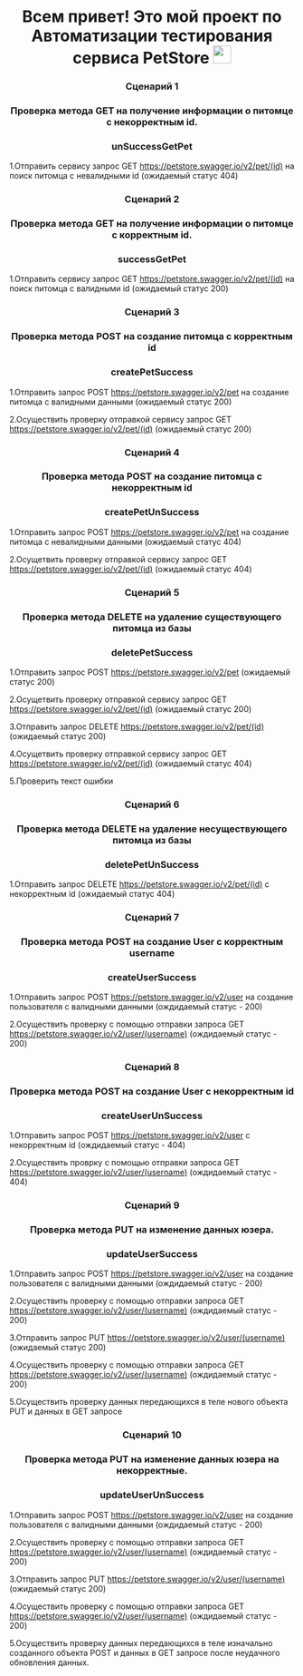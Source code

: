 <h1 align="center">Всем привет! Это мой проект по Автоматизации тестирования сервиса PetStore
<img src="https://github.com/blackcater/blackcater/raw/main/images/Hi.gif" height="32"/></h1>
<h3 align="center">Сценарий 1 </h3>
<h3 align="center">Проверка метода GET на получение информации о питомце c некорректным id. </h3>
<h3 align="center">unSuccessGetPet </h3>

1.Отправить сервису запрос GET https://petstore.swagger.io/v2/pet/(id) на поиск питомца с невалидными id (ожидаемый статус 404)
<h3 align="center">Сценарий 2 </h3>
<h3 align="center">Проверка метода GET на получение информации о питомце с корректным id. </h3>
<h3 align="center">successGetPet </h3>

1.Отправить сервису запрос GET https://petstore.swagger.io/v2/pet/(id) на поиск питомца с валидными id (ожидаемый статус 200)
<h3 align="center">Сценарий 3 </h3>
<h3 align="center">Проверка метода POST на создание питомца с корректным id </h3>
<h3 align="center">createPetSuccess </h3>

1.Отправить запрос POST https://petstore.swagger.io/v2/pet на создание питомца с валидными данными (ожидаемый статус 200)

2.Осуществить проверку отправкой сервису запрос GET https://petstore.swagger.io/v2/pet/(id) (ожидаемый статус 200)
<h3 align="center">Сценарий 4 </h3>
<h3 align="center">Проверка метода POST на создание питомца с некорректным id </h3>
<h3 align="center">createPetUnSuccess </h3>

1.Отправить запрос POST https://petstore.swagger.io/v2/pet на создание питомца с невалидными данными (ожидаемый статус 404)

2.Осущетвить проверку отправкой сервису запрос GET https://petstore.swagger.io/v2/pet/(id) (ожидаемый статус 404)
<h3 align="center">Сценарий 5 </h3>
<h3 align="center">Проверка метода DELETE на удаление существующего питомца из базы </h3>
<h3 align="center">deletePetSuccess </h3>

1.Отправить запрос POST https://petstore.swagger.io/v2/pet (ожидаемый статус 200)

2.Осущетвить проверку отправкой сервису запрос GET https://petstore.swagger.io/v2/pet/(id) (ожидаемый статус 200)

3.Отправить запрос DELETE https://petstore.swagger.io/v2/pet/(id) (ожидаемый статус 200)

4.Осущетвить проверку отправкой сервису запрос GET https://petstore.swagger.io/v2/pet/(id) (ожидаемый статус 404)

5.Проверить текст ошибки
<h3 align="center">Сценарий 6 </h3>
<h3 align="center">Проверка метода DELETE на удаление несуществующего питомца из базы </h3>
<h3 align="center">deletePetUnSuccess </h3>

1.Отправить запрос DELETE https://petstore.swagger.io/v2/pet/(id) с некорректным id (ожидаемый статус 404)
<h3 align="center">Сценарий 7 </h3>
<h3 align="center">Проверка метода POST на создание User с корректным username </h3>
<h3 align="center">createUserSuccess </h3>

1.Отправить запрос POST https://petstore.swagger.io/v2/user на создание пользователя с валидными данными (ождидаемый статус - 200)

2.Осуществить проверку с помощью отправки запроса GET https://petstore.swagger.io/v2/user/(username) (ождидаемый статус - 200)
<h3 align="center">Сценарий 8 </h3>
<h3 align="center">Проверка метода POST на создание User с некорректным id </h3>
<h3 align="center">createUserUnSuccess </h3>

1.Отправить запрос POST https://petstore.swagger.io/v2/user с некорректным id (ождидаемый статус - 404)

2.Осуществить проврку с помощью отправки запроса GET https://petstore.swagger.io/v2/user/(username) (ождидаемый статус - 404)
<h3 align="center">Сценарий 9 </h3>
<h3 align="center">Проверка метода PUT на изменение данных юзера. </h3>
<h3 align="center">updateUserSuccess </h3>

1.Отправить запрос POST https://petstore.swagger.io/v2/user на создание пользователя с валидными данными (ождидаемый статус - 200)

2.Осуществить проверку с помощью отправки запроса GET https://petstore.swagger.io/v2/user/(username) (ождидаемый статус - 200)

3.Отправить запрос PUT https://petstore.swagger.io/v2/user/(username) (ожидаемый статус 200)

4.Осуществить проверку с помощью отправки запроса GET https://petstore.swagger.io/v2/user/(username) (ождидаемый статус - 200)

5.Осуществить проверку данных передающихся в теле нового объекта PUT и данных в GET запросе
<h3 align="center">Сценарий 10 </h3>
<h3 align="center">Проверка метода PUT на изменение данных юзера на некорректные. </h3>
<h3 align="center">updateUserUnSuccess </h3>

1.Отправить запрос POST https://petstore.swagger.io/v2/user на создание пользователя с валидными данными (ождидаемый статус - 200)

2.Осуществить проверку с помощью отправки запроса GET https://petstore.swagger.io/v2/user/(username) (ождидаемый статус - 200)

3.Отправить запрос PUT https://petstore.swagger.io/v2/user/(username) (ожидаемый статус 200)

4.Осуществить проверку с помощью отправки запроса GET https://petstore.swagger.io/v2/user/(username) (ождидаемый статус - 200)

5.Осуществить проверку данных передающихся в теле изначально созданного объекта POST и данных в GET запросе после неудачного обновления данных.

